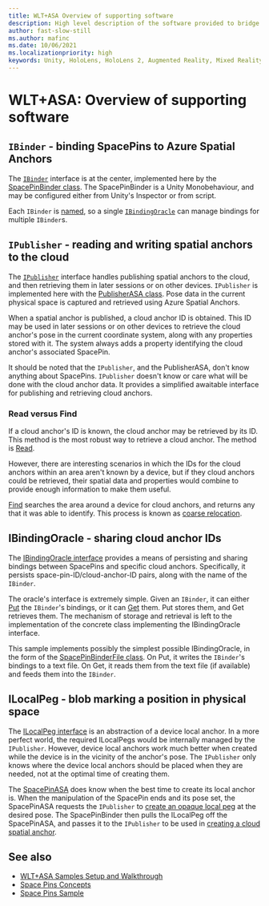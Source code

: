 ```yaml
---
title: WLT+ASA Overview of supporting software
description: High level description of the software provided to bridge between World Locking Tools and Azure Spatial Anchors.
author: fast-slow-still
ms.author: mafinc
ms.date: 10/06/2021
ms.localizationpriority: high
keywords: Unity, HoloLens, HoloLens 2, Augmented Reality, Mixed Reality, ARCore, ARKit, development, MRTK, ASA
---
```


# WLT+ASA: Overview of supporting software

## `IBinder` - binding SpacePins to Azure Spatial Anchors

The [`IBinder`](xref:Microsoft.MixedReality.WorldLocking.ASA.IBinder) interface is at the center, implemented here by the [SpacePinBinder class](xref:Microsoft.MixedReality.WorldLocking.ASA.SpacePinBinder). The SpacePinBinder is a Unity Monobehaviour, and may be configured either from Unity's Inspector or from script.

Each `IBinder` is [named](xref:Microsoft.MixedReality.WorldLocking.ASA.IBinder.Name), so a single [`IBindingOracle`](xref:Microsoft.MixedReality.WorldLocking.ASA.IBindingOracle) can manage bindings for multiple `IBinder`s.

## `IPublisher` - reading and writing spatial anchors to the cloud

The [`IPublisher`](xref:Microsoft.MixedReality.WorldLocking.ASA.IPublisher) interface handles publishing spatial anchors to the cloud, and then retrieving them in later sessions or on other devices. `IPublisher` is implemented here with the [PublisherASA class](xref:Microsoft.MixedReality.WorldLocking.ASA.PublisherASA). Pose data in the current physical space is captured and retrieved using Azure Spatial Anchors.

When a spatial anchor is published, a cloud anchor ID is obtained. This ID may be used in later sessions or on other devices to retrieve the cloud anchor's pose in the current coordinate system, along with any properties stored with it. The system always adds a property identifying the cloud anchor's associated SpacePin.

It should be noted that the `IPublisher`, and the PublisherASA, don't know anything about SpacePins. `IPublisher` doesn't know or care what will be done with the cloud anchor data. It provides a simplified awaitable interface for publishing and retrieving cloud anchors.

### Read versus Find

If a cloud anchor's ID is known, the cloud anchor may be retrieved by its ID. This method is the most robust way to retrieve a cloud anchor. The method is [Read](xref:Microsoft.MixedReality.WorldLocking.ASA.IPublisher.Read*).

However, there are interesting scenarios in which the IDs for the cloud anchors within an area aren't known by a device, but if they cloud anchors could be retrieved, their spatial data and properties would combine to provide enough information to make them useful.

[Find](xref:Microsoft.MixedReality.WorldLocking.ASA.IPublisher.Find*) searches the area around a device for cloud anchors, and returns any that it was able to identify. This process is known as [coarse relocation](https://docs.microsoft.com/azure/spatial-anchors/how-tos/set-up-coarse-reloc-unity).

## IBindingOracle - sharing cloud anchor IDs

The [IBindingOracle interface](xref:Microsoft.MixedReality.WorldLocking.ASA.IBindingOracle) provides a means of persisting and sharing bindings between SpacePins and specific cloud anchors. Specifically, it persists space-pin-ID/cloud-anchor-ID pairs, along with the name of the `IBinder`.

The oracle's interface is extremely simple. Given an `IBinder`, it can either [Put](xref:Microsoft.MixedReality.WorldLocking.ASA.IBindingOracle.Put*) the `IBinder`'s bindings, or it can [Get](xref:Microsoft.MixedReality.WorldLocking.ASA.IBindingOracle.Get*) them. Put stores them, and Get retrieves them. The mechanism of storage and retrieval is left to the implementation of the concrete class implementing the IBindingOracle interface.

This sample implements possibly the simplest possible IBindingOracle, in the form of the [SpacePinBinderFile class](xref:Microsoft.MixedReality.WorldLocking.ASA.SpacePinBinder). On Put, it writes the `IBinder`'s bindings to a text file. On Get, it reads them from the text file (if available) and feeds them into the `IBinder`.

## ILocalPeg - blob marking a position in physical space

The [ILocalPeg interface](xref:Microsoft.MixedReality.WorldLocking.ASA.ILocalPeg) is an abstraction of a device local anchor. In a more perfect world, the required ILocalPegs would be internally managed by the `IPublisher`. However, device local anchors work much better when created while the device is in the vicinity of the anchor's pose. The `IPublisher` only knows where the device local anchors should be placed when they are needed, not at the optimal time of creating them.

The [SpacePinASA](xref:Microsoft.MixedReality.WorldLocking.ASA.SpacePinASA) does know when the best time to create its local anchor is. When the manipulation of the SpacePin ends and its pose set, the SpacePinASA requests the `IPublisher` to [create an opaque local peg](xref:Microsoft.MixedReality.WorldLocking.ASA.IPublisher.CreateLocalPeg*) at the desired pose. The SpacePinBinder then pulls the ILocalPeg off the SpacePinASA, and passes it to the `IPublisher` to be used in [creating a cloud spatial anchor](xref:Microsoft.MixedReality.WorldLocking.ASA.IPublisher.Create*).

## See also

* [WLT+ASA Samples Setup and Walkthrough](WLT_ASA_Sample.md)
* [Space Pins Concepts](~/DocGen/Documentation/Concepts/Advanced/SpacePins.md)
* [Space Pins Sample](SpacePin.md)
